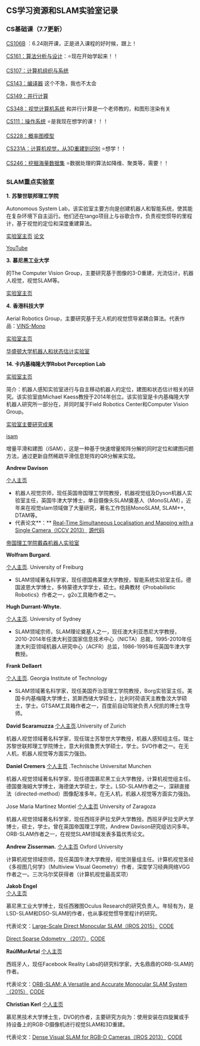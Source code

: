 ## CS学习资源和SLAM实验室记录

### CS基础课（7.7更新）

[CS106B](https://web.stanford.edu/class/cs106b/) ：6.24刚开课，正是进入课程的好时候，跟上！ 

[CS161：算法分析与设计](http://web.stanford.edu/class/cs161/lectures.html)：:star:现在开始学起来！！

[CS107：计算机组织与系统](http://web.stanford.edu/class/cs107/) 

[CS143：编译器](http://web.stanford.edu/class/cs143/) 这个不急，我也不太会

[CS149：并行计算](http://cs149.stanford.edu/fall19/home) 

[CS348：视觉计算机系统](http://cs348k.stanford.edu/spring21) 和并行计算是一个老师教的，和图形渲染有关

[CS111：操作系统](https://web.stanford.edu/~ouster/cs111-spring21/) :star:是我现在想学的课！！！

[CS228：概率图模型](https://cs228.stanford.edu/) 

[CS231A：计算机视觉，从3D重建到识别](https://web.stanford.edu/class/cs231a/)  :star:想学！！

[CS246：挖掘海量数据集](http://web.stanford.edu/class/cs246/) :star:数据处理的算法如降维、聚类等，需要！！



### SLAM重点实验室

**1.**   **苏黎世联邦理工学院**

Autonomous System Lab，该实验室主要方向是创建机器人和智能系统，使其能在复杂环境下自主运行。他们还在tango项目上与谷歌合作，负责视觉惯导的里程计，基于视觉的定位和深度重建算法。

[实验室主页](http://www.asl.ethz.ch/)  [论文](https://asl.ethz.ch/publications-and-sources/publications.html)

[YouTube](https://www.youtube.com/c/aslteam/videos)

**3.**   **慕尼黑工业大学**

的The Computer Vision Group，主要研究基于图像的3-D重建，光流估计，机器人视觉，视觉SLAM等。

[实验室主页](https://vision.in.tum.de/research)

**4.**   **香港科技大学**

Aerial Robotics Group，主要研究基于无人机的视觉惯导紧耦合算法。代表作品：[VINS-Mono](https://github.com/HKUST-Aerial-Robotics/VINS-Mono)

[实验室主页](http://uav.ust.hk/)



[华盛顿大学机器人和状态估计实验室](http://rse-lab.cs.washington.edu/)





**14. 卡内基梅隆大学Robot Perception Lab**

[实验室主页](http://rpl.ri.cmu.edu/)

简介：机器人感知实验室进行与自主移动机器人的定位，建图和状态估计相关的研究。该实验室由Michael Kaess教授于2014年创立。该实验室是卡内基梅隆大学机器人研究所一部分在，并同时属于Field Robotics Center和Computer Vision Group。

[实验室主要研究成果](http://rpl.ri.cmu.edu/research/)

[isam](https://github.com/ori-drs/isam)

增量平滑和建图（iSAM），这是一种基于快速增量矩阵分解的同时定位和建图问题方法，通过更新自然稀疏平滑信息矩阵的QR分解来实现。





**Andrew Davison**

[个人主页](https://scholar.google.com/citations?hl=en&user=A0ae1agAAAAJ&view_op=list_works&sortby=pubdate)

- 机器人视觉宗师，现任英国帝国理工学院教授，机器视觉组及Dyson机器人实验室主任，英国牛津大学博士，单目摄像头SLAM奠基人（MonoSLAM），近年来在视觉slam领域做了大量研究，著名工作包括MonoSLAM, SLAM++, DTAM等。
- 代表论文**：**   [Real-Time Simultaneous Localisation and Mapping with a Single Camera（ICCV 2013）](http://www.doc.ic.ac.uk/~ajd/Publications/davison_iccv2003.pdf) [源代码](https://github.com/hanmekim/SceneLib2/tree/upgrade)

[帝国理工学院戴森机器人实验室](http://www.imperial.ac.uk/a-z-research/dyson-robotics-lab/)



**Wolfram Burgard**.

[个人主页](http://www2.informatik.uni-freiburg.de/~burgard/). University of Freiburg

- SLAM领域著名科学家，现任德国弗莱堡大学教授，智能系统实验室主任。德国波恩大学博士，多特蒙德大学学士，硕士。经典教材《Probabilistic Robotics》作者之一，g2o工具箱作者之一。



**Hugh Durrant-Whyte.**

[个人主页](https://sydney.edu.au/engineering/people/hugh.durrantwhyte.php). University of Sydney

- SLAM领域宗师，SLAM理论奠基人之一，现任澳大利亚悉尼大学教授，2010-2014年任澳大利亚国家信息技术中心（NICTA）总裁，1995-2010年任澳大利亚领域机器人研究中心（ACFR）总监，1986-1995年任英国牛津大学教授。



**Frank Dellaert** 

[个人主页](https://www.cc.gatech.edu/~dellaert/FrankDellaert/Publications/Publications.html). Georgia Institute of Technology

- SLAM领域著名科学家，现任美国乔治亚理工学院教授，Borg实验室主任。美国卡内基梅隆大学博士，凯斯西储大学硕士，比利时荷语天主教鲁汶大学硕士，学士。GTSAM工具箱作者之一，百度前自动驾驶负责人倪凯的博士生导师。



**David Scaramuzza** 
[个人主页](http://rpg.ifi.uzh.ch/people_scaramuzza.html).University of Zurich

机器人视觉领域著名科学家，现任瑞士苏黎世大学教授，机器人感知组主任。瑞士苏黎世联邦理工学院博士，意大利佩鲁贾大学硕士，学士。SVO作者之一。在无人机，机器人视觉等方面实力强劲。



**Daniel Cremers**
[个人主页]( https://vision.in.tum.de/research/vslam/lsdslam) .Technische Universitat Munchen

机器人视觉领域著名科学家，现任德国慕尼黑工业大学教授，计算机视觉组主任。德国曼海姆大学博士，海德堡大学硕士，学士。LSD-SLAM作者之一，深耕直接法（directed-method）图像配准多年。在无人机，机器人视觉等方面实力强劲。



Jose Maria Martinez Montiel
[个人主页](http://webdiis.unizar.es/~josemari/) University of Zaragoza

机器人视觉领域著名科学家，现任西班牙萨拉戈萨大学教授。西班牙萨拉戈萨大学博士，硕士，学士。曾在英国帝国理工学院，Andrew Davison研究组访问多年。ORB-SLAM作者之一，在视觉SLAM领域发表多篇优秀论文。



**Andrew Zisserman.**
[个人主页](http://www.robots.ox.ac.uk/~az/) Oxford University

计算机视觉领域宗师，现任英国牛津大学教授，视觉测量组主任。计算机视觉圣经《多视图几何学》（Multiview Visual Geometry）作者，深度学习经典网络VGG作者之一。三次马尔奖获得者（计算机视觉最高奖项）



**Jakob Engel**      
[个人主页](https://jakobengel.github.io/#Home)

慕尼黑工业大学博士，现任西雅图Oculus Research的研究负责人。年轻有为，是LSD-SLAM和DSO-SLAM的作者，也从事视觉惯导里程计的研究。

代表论文：[Large-Scale Direct Monocular SLAM（IROS 2015）](https://jakobengel.github.io/pdf/engel14eccv.pdf)  [CODE](https://github.com/tum-vision/lsd_slam)

[Direct Sparse Odometry （2017）](https://jakobengel.github.io/pdf/DSO.pdf)  [CODE](https://github.com/JakobEngel/dso)



 **RaúlMurArtal**
[个人主页](http://webdiis.unizar.es/~raulmur/)

西班牙人，现任Facebook Reality Labs的研究科学家，大名鼎鼎的ORB-SLAM的作者。

代表论文：[ORB-SLAM: A Versatile and Accurate Monocular SLAM System（2015）](https://ieeexplore.ieee.org/stamp/stamp.jsp?tp=&arnumber=7219438)  [CODE](https://github.com/raulmur/ORB_SLAM2)



 **Christian Kerl**
[个人主页](https://vision.in.tum.de/members/kerl)

慕尼黑技术大学博士生，DVO的作者，主要研究方向为：使用安装在四旋翼或手持设备上的RGB-D摄像机进行视觉SLAM和3D重建。

代表论文：[Dense Visual SLAM for RGB-D Cameras（IROS 2013）](http://citeseerx.ist.psu.edu/viewdoc/download?doi=10.1.1.402.5544&rep=rep1&type=pdf) [CODE](https://github.com/tum-vision/dvo_slam)





